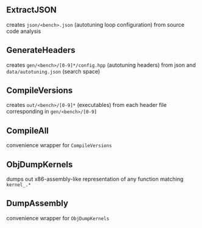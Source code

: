
## ExtractJSON

creates `json/<bench>.json` (autotuning loop configuration) from source code analysis

## GenerateHeaders

creates `gen/<bench>/[0-9]*/config.hpp` (autotuning headers) from json and `data/autotuning.json` (search space)

## CompileVersions

creates `out/<bench>/[0-9]*` (executables) from each header file corresponding in `gen/<bench>/[0-9]`

## CompileAll

convenience wrapper for `CompileVersions`

## ObjDumpKernels

dumps out x86-assembly-like representation of any function matching `kernel_.*`

## DumpAssembly

convenience wrapper for `ObjDumpKernels`
